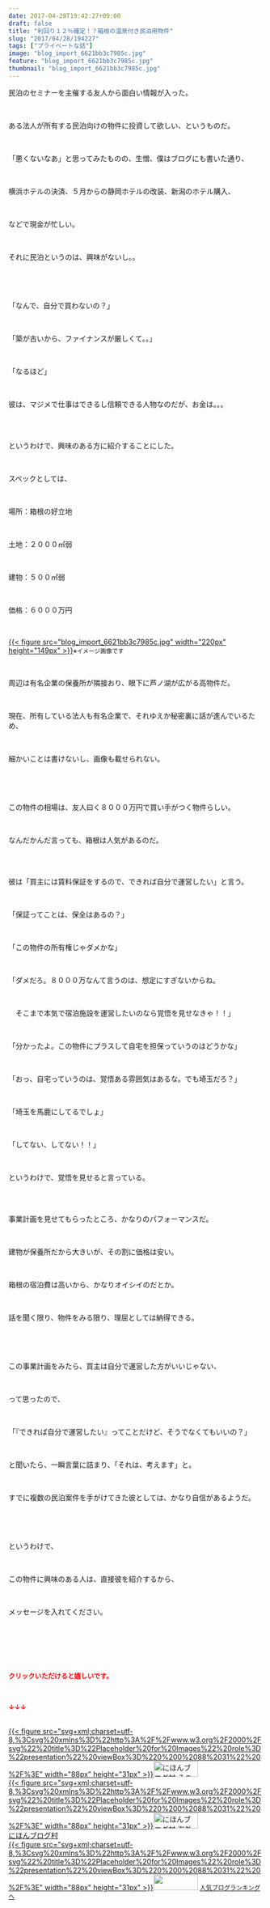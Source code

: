 ```yaml
---
date: 2017-04-28T19:42:27+09:00
draft: false
title: "利回り１２％確定！？箱根の温泉付き民泊用物件"
slug: "2017/04/28/194227"
tags: ["プライベートな話"]
image: "blog_import_6621bb3c7985c.jpg"
feature: "blog_import_6621bb3c7985c.jpg"
thumbnail: "blog_import_6621bb3c7985c.jpg"
---
```

<p>民泊のセミナーを主催する友人から面白い情報が入った。</p><p> </p><p>ある法人が所有する民泊向けの物件に投資して欲しい、というものだ。</p><p> </p><p>「悪くないなあ」と思ってみたものの、生憎、僕はブログにも書いた通り、</p><p> </p><p>横浜ホテルの決済、５月からの静岡ホテルの改装、新潟のホテル購入、</p><p> </p><p>などで現金が忙しい。</p><p> </p><p>それに民泊というのは、興味がないし。。</p><p> </p><p> </p><p>「なんで、自分で買わないの？」</p><p> </p><p>「築が古いから、ファイナンスが厳しくて。。」</p><p> </p><p>「なるほど」</p><p> </p><p>彼は、マジメで仕事はできるし信頼できる人物なのだが、お金は。。。</p><p> </p><p><br/>というわけで、興味のある方に紹介することにした。</p><p> </p><p>スペックとしては、</p><p> </p><p>場所：箱根の好立地</p><p> </p><p>土地：２０００㎡弱</p><p> </p><p>建物：５００㎡弱</p><p> </p><p>価格：６０００万円</p><p> </p><p><a href="blog_import_6621bb3c7985c.jpg">{{< figure src="blog_import_6621bb3c7985c.jpg" width="220px" height="149px" >}}</a><span style="font-size: 0.83em;">※イメージ画像です</span></p><p> </p><p>周辺は有名企業の保養所が隣接おり、眼下に芦ノ湖が広がる高物件だ。</p><p> </p><p>現在、所有している法人も有名企業で、それゆえか秘密裏に話が進んでいるため、</p><p> </p><p>細かいことは書けないし、画像も載せられない。</p><p> </p><p> </p><p>この物件の相場は、友人曰く８０００万円で買い手がつく物件らしい。</p><p> </p><p>なんだかんだ言っても、箱根は人気があるのだ。</p><p> </p><p><br/>彼は「買主には賃料保証をするので、できれば自分で運営したい」と言う。</p><p> </p><p>「保証ってことは、保全はあるの？」</p><p> </p><p>「この物件の所有権じゃダメかな」</p><p> </p><p>「ダメだろ。８０００万なんて言うのは、想定にすぎないからね。</p><p> </p><p>　そこまで本気で宿泊施設を運営したいのなら覚悟を見せなきゃ！！」</p><p> </p><p>「分かったよ。この物件にプラスして自宅を担保っていうのはどうかな」</p><p> </p><p>「おっ、自宅っていうのは、覚悟ある雰囲気はあるな。でも埼玉だろ？」</p><p> </p><p>「埼玉を馬鹿にしてるでしょ」</p><p> </p><p>「してない、してない！！」</p><p> </p><p>というわけで、覚悟を見せると言っている。</p><p> </p><p><br/>事業計画を見せてもらったところ、かなりのパフォーマンスだ。</p><p> </p><p>建物が保養所だから大きいが、その割に価格は安い。</p><p> </p><p>箱根の宿泊費は高いから、かなりオイシイのだとか。</p><p> </p><p>話を聞く限り、物件をみる限り、理屈としては納得できる。</p><p> </p><p> </p><p>この事業計画をみたら、買主は自分で運営した方がいいじゃない、</p><p> </p><p>って思ったので、</p><p> </p><p>「『できれば自分で運営したい』ってことだけど、そうでなくてもいいの？」</p><p> </p><p>と聞いたら、一瞬言葉に詰まり、「それは、考えます」と。</p><p> </p><p>すでに複数の民泊案件を手がけてきた彼としては、かなり自信があるようだ。</p><p> </p><p> </p><p>というわけで、</p><p> </p><p>この物件に興味のある人は、直接彼を紹介するから、</p><p> </p><p>メッセージを入れてください。</p><p> </p><p> </p><p> </p><p><font color="#ff0000" size="2"><strong>クリックいただけると嬉しいです。</strong></font></p><p> </p><p><font color="#ff0000" size="2"><strong>↓↓↓</strong></font></p><p><br/><a href="ranking.html?p_cid=01260127" id="&amp;blogmura_banner" target="_blank">{{< figure src="svg+xml;charset=utf-8,%3Csvg%20xmlns%3D%22http%3A%2F%2Fwww.w3.org%2F2000%2Fsvg%22%20title%3D%22Placeholder%20for%20Images%22%20role%3D%22presentation%22%20viewBox%3D%220%200%2088%2031%22%20%2F%3E" width="88px" height="31px" >}}<noscript><img alt="にほんブログ村 その他生活ブログ 不動産投資へ" border="0" height="31" src="//life.blogmura.com/hudousantoushi/img/hudousantoushi88_31.gif" width="88"></noscript></a><br/><a href="ranking.html?p_cid=01260127" target="_blank">{{< figure src="svg+xml;charset=utf-8,%3Csvg%20xmlns%3D%22http%3A%2F%2Fwww.w3.org%2F2000%2Fsvg%22%20title%3D%22Placeholder%20for%20Images%22%20role%3D%22presentation%22%20viewBox%3D%220%200%2088%2031%22%20%2F%3E" width="88px" height="31px" >}}<noscript><img alt="にほんブログ村 海外生活ブログ バリ島情報へ" border="0" height="31" src="https://img-proxy.blog-video.jp/images?url=http%3A%2F%2Foverseas.blogmura.com%2Fbali%2Fimg%2Fbali88_31.gif" width="88"></noscript></a><br/><a href="ranking.html?p_cid=01260127" target="_blank">にほんブログ村</a><br/><a href="link.php?1804582" title="人気ブログランキングへ">{{< figure src="svg+xml;charset=utf-8,%3Csvg%20xmlns%3D%22http%3A%2F%2Fwww.w3.org%2F2000%2Fsvg%22%20title%3D%22Placeholder%20for%20Images%22%20role%3D%22presentation%22%20viewBox%3D%220%200%2088%2031%22%20%2F%3E" width="88px" height="31px" >}}<noscript><img border="0" height="31" src="https://blog.with2.net/img/banner/banner_22.gif" width="88"></noscript></a> <a href="link.php?1804582" style="font-size: 12px;">人気ブログランキングへ</a></p>


